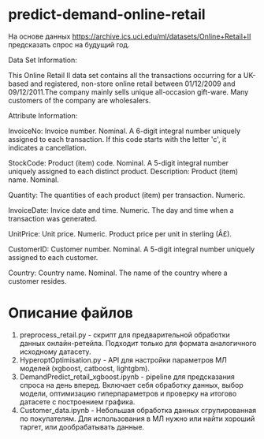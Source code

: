 # predict-demand-online-retail
На основе данных https://archive.ics.uci.edu/ml/datasets/Online+Retail+II предсказать спрос на будущий год.


  Data Set Information:

  This Online Retail II data set contains all the transactions occurring for a UK-based and registered, non-store online retail between 01/12/2009 and 09/12/2011.The company mainly sells unique all-occasion gift-ware. Many customers of the company are wholesalers.


  Attribute Information:

  InvoiceNo: Invoice number. Nominal. A 6-digit integral number uniquely assigned to each transaction. If this code starts with the letter 'c', it indicates a cancellation.
  
  StockCode: Product (item) code. Nominal. A 5-digit integral number uniquely assigned to each distinct product.
  Description: Product (item) name. Nominal.
  
  Quantity: The quantities of each product (item) per transaction. Numeric.
  
  InvoiceDate: Invice date and time. Numeric. The day and time when a transaction was generated.
  
  UnitPrice: Unit price. Numeric. Product price per unit in sterling (Â£).
  
  CustomerID: Customer number. Nominal. A 5-digit integral number uniquely assigned to each customer.
  
  Country: Country name. Nominal. The name of the country where a customer resides.

# Описание файлов
  1. preprocess_retail.py - скрипт для предварительной обработки данных онлайн-ретейла. Подходит только для формата аналогичного исходному датасету.
  2. HyperoptOptimisation.py - API для настройки параметров МЛ моделей (xgboost, catboost, lightgbm). 
  3. DemandPredict_retail_xgboost.ipynb - pipeline для предсказания спроса на день вперед. Включает себя обработку данных, выбор модели, оптимизацию гиперпараметров и проверку на итогово датасете с построением графика.
  4. Customer_data.ipynb - Небольшая обработка данных сгрупированная по покупателям. Для использования в МЛ нужно или найти хороший таргет, или дообрабатывать данные.
